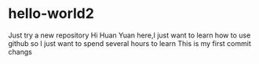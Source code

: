 # hello-world2
Just try a new repository
Hi Huan
Yuan here,I just want to learn how to use github
so I just want to spend several hours to learn
This is my first commit changs
